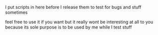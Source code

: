 I put scripts in here before I release them to test for bugs and stuff sometimes

feel free to use it if you want but it really wont be interesting at all to you because its sole purpose is to be used by me while I test stuff
